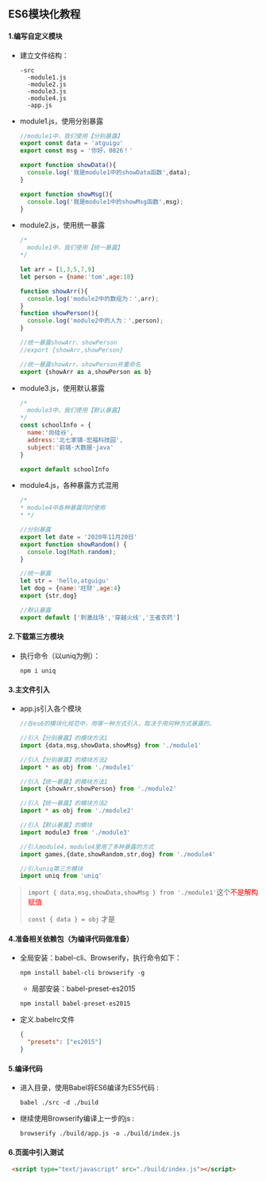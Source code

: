 ## ES6模块化教程
#### 1.编写自定义模块

- 建立文件结构：

  ```
  -src
  	-module1.js
  	-module2.js
  	-module3.js
  	-module4.js
  	-app.js
  ```

- module1.js，使用分别暴露

  ```js
  //module1中，我们使用【分别暴露】
  export const data = 'atguigu'
  export const msg = '你好，0826！'
  
  export function showData(){
  	console.log('我是module1中的showData函数',data);
  }
  
  export function showMsg(){
  	console.log('我是module1中的showMsg函数',msg);
  }
  ```

- module2.js，使用统一暴露

  ```js
  /* 
  	module1中，我们使用【统一暴露】
  */
  
  let arr = [1,3,5,7,9]
  let person = {name:'tom',age:18}
  
  function showArr(){
  	console.log('module2中的数组为：',arr);
  }
  function showPerson(){
  	console.log('module2中的人为：',person);
  }
  
  //统一暴露showArr、showPerson
  //export {showArr,showPerson}
  
  //统一暴露showArr、showPerson并重命名
  export {showArr as a,showPerson as b}
  
  ```

- module3.js，使用默认暴露

  ```js
  /* 
  	module3中，我们使用【默认暴露】
  */
  const schoolInfo = {
  	name:'尚硅谷',
  	address:'北七家镇-宏福科技园',
  	subject:'前端·大数据·java'
  }
  
  export default schoolInfo
  ```

- module4.js，各种暴露方式混用

  ```js
  /*
  * module4中各种暴露同时使用
  * */
  
  //分别暴露
  export let date = '2020年11月20日'
  export function showRandom() {
    console.log(Math.random);
  }
  
  //统一暴露
  let str = 'hello,atguigu'
  let dog = {name:'旺财',age:4}
  export {str,dog}
  
  //默认暴露
  export default ['刺激战场','穿越火线','王者农药']
  ```

#### 2.下载第三方模块

- 执行命令（以uniq为例）：

  ```
  npm i uniq
  ```

#### 3.主文件引入

- app.js引入各个模块

  ```js
  //在es6的模块化规范中，用哪一种方式引入，取决于用何种方式暴露的。
  
  //引入【分别暴露】的模块方法1
  import {data,msg,showData,showMsg} from './module1'
  
  //引入【分别暴露】的模块方法2
  import * as obj from './module1'
  
  //引入【统一暴露】的模块方法1
  import {showArr,showPerson} from './module2'
  
  //引入【统一暴露】的模块方法2
  import * as obj from './module2'
  
  //引入【默认暴露】的模块
  import module3 from './module3'
  
  //引入module4，module4里用了多种暴露的方式
  import games,{date,showRandom,str,dog} from './module4'
  
  //引入uniq第三方模块
  import uniq from 'uniq'
  ```

>`import { data,msg,showData,showMsg } from './module1'`这个<span style="color:red">不是解构赋值</span>
>
>`const { data } = obj` 才是

#### 4.准备相关依赖包（为编译代码做准备）

- 全局安装：babel-cli、Browserify，执行命令如下：

  ```
  npm install babel-cli browserify -g 
  ```

  * 局部安装：babel-preset-es2015

  ```
  npm install babel-preset-es2015
  ```
- 定义.babelrc文件 

  ```json
  {
    "presets": ["es2015"]
  }
  ```

#### 5.编译代码

  * 进入目录，使用Babel将ES6编译为ES5代码 : 

    ```
    babel ./src -d ./build
    ```

  * 继续使用Browserify编译上一步的js : 

    ```
    browserify ./build/app.js -o ./build/index.js
    ```
#### 6.页面中引入测试

```html
 <script type="text/javascript" src="./build/index.js"></script>
```

